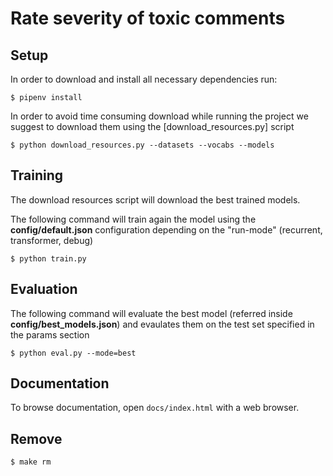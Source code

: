 # Rate severity of toxic comments

## Setup

In order to download and install all necessary dependencies run:

```console
$ pipenv install
```

In order to avoid time consuming download while running the project we suggest to download them using the [download_resources.py] script

```console
$ python download_resources.py --datasets --vocabs --models
```

## Training

The download resources script will download the best trained models.

The following command will train again the model using the <b>config/default.json</b> configuration depending on the "run-mode" (recurrent, transformer, debug)

```console
$ python train.py
```

## Evaluation

The following command will evaluate the best model (referred inside <b>config/best_models.json</b>) and evaulates them on the test set specified in the params section

```console
$ python eval.py --mode=best
```

## Documentation

To browse documentation, open `docs/index.html` with a web browser.

## Remove

```console
$ make rm
```
